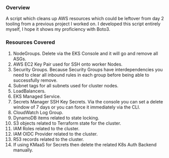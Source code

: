 ### Overview

A script which cleans up AWS resources which could be leftover from day 2 tooling from a previous project I worked on. I developed this script entirely myself, I hope it shows my proficiency with Boto3.


### Resources Covered
1. NodeGroups. Delete via the EKS Console and it will go and remove all ASGs.
2. AWS EC2 Key Pair used for SSH onto worker Nodes.
3. Security Groups. Because Security Groups have interdependencies you need to clear all inbound rules in each group before being able to successfully remove.
4. Subnet tags for all subnets used for cluster nodes.
5. LoadBalancers.
6. EKS Managed Service.
7. Secrets Manager SSH Key Secrets. Via the console you can set a delete window of 7 days or you can force it immediately via the CLI.
8. CloudWatch Log Group.
9. DynamoDB items related to state locking.
10. S3 objects related to Terraform state for the cluster.
11. IAM Roles related to the cluster.
12. IAM OIDC Provider related to the cluster.
13. R53 records related to the cluster.
14. If using KMaaS for Secrets then delete the related K8s Auth Backend manually.
